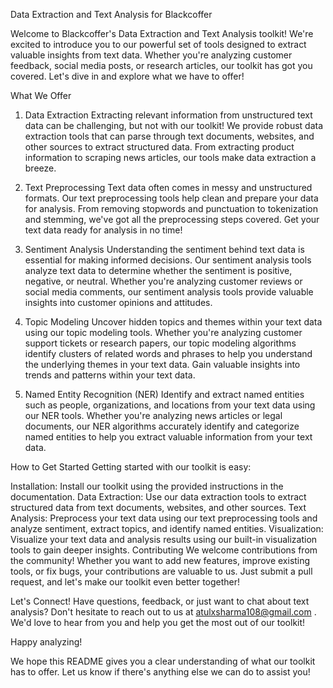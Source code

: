 Data Extraction and Text Analysis for Blackcoffer

Welcome to Blackcoffer's Data Extraction and Text Analysis toolkit! We're excited to introduce you to our powerful set of tools designed to extract valuable insights from text data. Whether you're analyzing customer feedback, social media posts, or research articles, our toolkit has got you covered. Let's dive in and explore what we have to offer!

What We Offer
1. Data Extraction
Extracting relevant information from unstructured text data can be challenging, but not with our toolkit! We provide robust data extraction tools that can parse through text documents, websites, and other sources to extract structured data. From extracting product information to scraping news articles, our tools make data extraction a breeze.

2. Text Preprocessing
Text data often comes in messy and unstructured formats. Our text preprocessing tools help clean and prepare your data for analysis. From removing stopwords and punctuation to tokenization and stemming, we've got all the preprocessing steps covered. Get your text data ready for analysis in no time!

3. Sentiment Analysis
Understanding the sentiment behind text data is essential for making informed decisions. Our sentiment analysis tools analyze text data to determine whether the sentiment is positive, negative, or neutral. Whether you're analyzing customer reviews or social media comments, our sentiment analysis tools provide valuable insights into customer opinions and attitudes.

4. Topic Modeling
Uncover hidden topics and themes within your text data using our topic modeling tools. Whether you're analyzing customer support tickets or research papers, our topic modeling algorithms identify clusters of related words and phrases to help you understand the underlying themes in your text data. Gain valuable insights into trends and patterns within your text data.

5. Named Entity Recognition (NER)
Identify and extract named entities such as people, organizations, and locations from your text data using our NER tools. Whether you're analyzing news articles or legal documents, our NER algorithms accurately identify and categorize named entities to help you extract valuable information from your text data.

How to Get Started
Getting started with our toolkit is easy:

Installation: Install our toolkit using the provided instructions in the documentation.
Data Extraction: Use our data extraction tools to extract structured data from text documents, websites, and other sources.
Text Analysis: Preprocess your text data using our text preprocessing tools and analyze sentiment, extract topics, and identify named entities.
Visualization: Visualize your text data and analysis results using our built-in visualization tools to gain deeper insights.
Contributing
We welcome contributions from the community! Whether you want to add new features, improve existing tools, or fix bugs, your contributions are valuable to us. Just submit a pull request, and let's make our toolkit even better together!

Let's Connect!
Have questions, feedback, or just want to chat about text analysis? Don't hesitate to reach out to us at atulxsharma108@gmail.com . We'd love to hear from you and help you get the most out of our toolkit!

Happy analyzing!

We hope this README gives you a clear understanding of what our toolkit has to offer. Let us know if there's anything else we can do to assist you!
